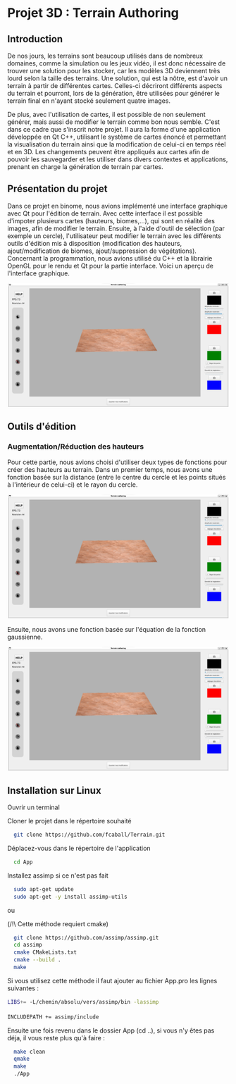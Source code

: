 # Projet 3D : Terrain Authoring

## Introduction
De nos jours, les terrains sont beaucoup utilisés dans de nombreux domaines, comme la simulation ou les jeux vidéo, il est donc nécessaire de trouver une solution pour les stocker, car les modèles 3D deviennent très lourd selon la taille des terrains. Une solution, qui est la nôtre, est d'avoir un terrain à partir de différentes cartes. Celles-ci décriront différents aspects du terrain et pourront, lors de la génération, être utilisées pour générer le terrain final en n'ayant stocké seulement quatre images. 

De plus, avec l'utilisation de cartes, il est possible de non seulement générer, mais aussi de modifier le terrain comme bon nous semble.
C'est dans ce cadre que s'inscrit notre projet. Il aura la forme d'une application développée en Qt C++, utilisant le système de cartes énoncé et permettant la visualisation du terrain ainsi que la modification de celui-ci en temps réel et en 3D. Les changements peuvent être appliqués aux cartes afin de pouvoir les sauvegarder  et les utiliser dans divers contextes et applications, prenant en charge la génération de terrain par cartes.

## Présentation du projet
Dans ce projet en binome, nous avions implémenté une interface graphique avec Qt pour l'édition de terrain. Avec cette interface il est possible d'impoter plusieurs cartes (hauteurs, biomes,...), qui sont en réalité des images, afin de modifier le terrain. Ensuite, à l'aide d'outil de sélection (par exemple un cercle), l'utilisateur peut modifier le terrain avec les différents outils d'édition mis à disposition (modification des hauteurs, ajout/modification de biomes, ajout/suppression de végétations). Concernant la programmation, nous avions utilisé du C++ et la librairie OpenGL pour le rendu et Qt pour la partie interface. Voici un aperçu de l'interface graphique.

<div align="center"><img src="https://github.com/ThibaulTG34/Terrain-Authoring/blob/dev/Resultats/Interface.png" alt="image" style="width:500px;height:auto;"></div>

## Outils d'édition
### Augmentation/Réduction des hauteurs
Pour cette partie, nous avions choisi d'utiliser deux types de fonctions pour créer des hauteurs au terrain. Dans un premier temps, nous avons une fonction basée sur la distance (entre le centre du cercle et les points situés à l'intérieur de celui-ci) et le rayon du cercle. 

<div align="center"><img src="https://github.com/ThibaulTG34/Terrain-Authoring/blob/dev/Resultats/Interface.png" alt="image" style="width:500px;height:auto;"></div>

Ensuite, nous avons une fonction basée sur l'équation de la fonction gaussienne.

<div align="center"><img src="https://github.com/ThibaulTG34/Terrain-Authoring/blob/dev/Resultats/Interface.png" alt="image" style="width:500px;height:auto;"></div>

## Installation sur Linux
Ouvrir un terminal

Cloner le projet dans le répertoire souhaité
```bash
  git clone https://github.com/fcaball/Terrain.git
```
Déplacez-vous dans le répertoire de l'application
```bash
  cd App
```
Installez assimp si ce n'est pas fait
```bash
  sudo apt-get update
  sudo apt-get -y install assimp-utils
```

ou 

(/!\ Cette méthode requiert cmake)
```bash
  git clone https://github.com/assimp/assimp.git
  cd assimp
  cmake CMakeLists.txt
  cmake --build .
  make
```
Si vous utilisez cette méthode il faut ajouter au fichier App.pro 
les lignes suivantes :
```bash
LIBS+= -L/chemin/absolu/vers/assimp/bin -lassimp

INCLUDEPATH += assimp/include
  ```
Ensuite une fois revenu dans le dossier App (cd ..), si vous n'y êtes pas déja, il vous reste plus qu'à faire :
```bash
  make clean
  qmake
  make
  ./App
```

  

